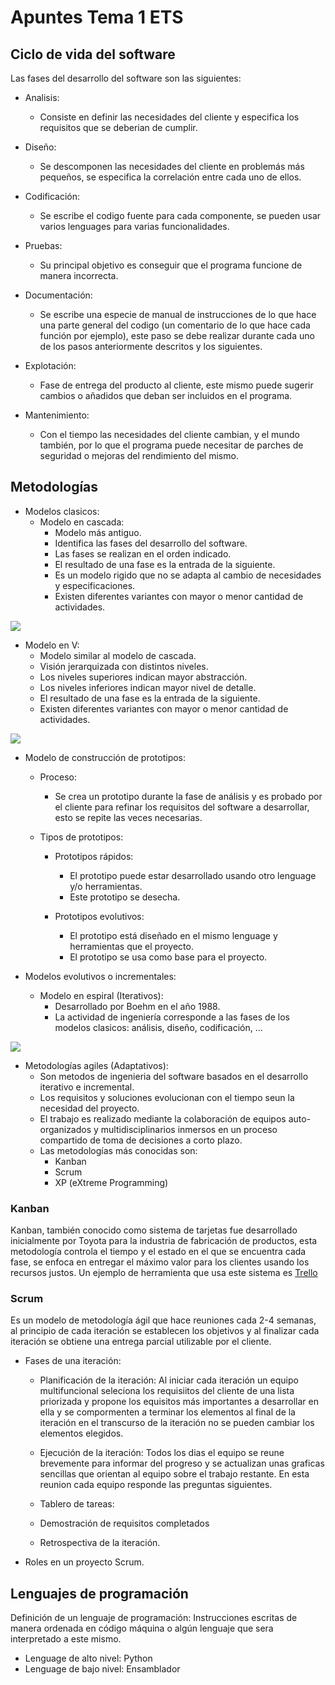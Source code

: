 # Apuntes Tema 1 ETS

## Ciclo de vida del software

Las fases del desarrollo del software son las siguientes:

+ Analisis:
  + Consiste en definir las necesidades del cliente y especifica los requisitos que se deberian de cumplir.

+ Diseño:
  + Se descomponen las necesidades del cliente en problemás más pequeños, se especifica la correlación entre cada uno de ellos.

+ Codificación:
  + Se escribe el codigo fuente para cada componente, se pueden usar varios lenguages para varias funcionalidades.

+ Pruebas:
  + Su principal objetivo es conseguir que el programa funcione de manera incorrecta.

+ Documentación:
  + Se escribe una especie de manual de instrucciones de lo que hace una parte general del codigo (un comentario de lo que hace cada función por ejemplo), este paso se debe realizar durante cada uno de los pasos anteriormente descritos y los siguientes.

+ Explotación:
  + Fase de entrega del producto al cliente, este mismo puede sugerir cambios o añadidos que deban ser incluidos en el programa.

+ Mantenimiento:
  + Con el tiempo las necesidades del cliente cambian, y el mundo también, por lo que el programa puede necesitar de parches de seguridad o mejoras del rendimiento del mismo.

## Metodologías

+ Modelos clasicos:
  + Modelo en cascada:
    + Modelo más antiguo.
    + Identifica las fases del desarrollo del software.
    + Las fases se realizan en el orden indicado.
    + El resultado de una fase es la entrada de la siguiente.
    + Es un modelo rigido que no se adapta al cambio de necesidades y especificaciones.
    + Existen diferentes variantes con mayor o menor cantidad de actividades.

![](./img/metodología-cascada.png)
 
  + Modelo en V:
    + Modelo similar al modelo de cascada.
    + Visión jerarquizada con distintos niveles.
    + Los niveles superiores indican mayor abstracción.
    + Los niveles inferiores indican mayor nivel de detalle.
    + El resultado de una fase es la entrada de la siguiente.
    + Existen diferentes variantes con mayor o menor cantidad de actividades.

![](./img/metodología-v.png)

+ Modelo de construcción de prototipos:
  + Proceso:
    + Se crea un prototipo durante la fase de análisis y es probado por el cliente para refinar los requisitos del software a desarrollar, esto se repite las veces necesarias.
  
  + Tipos de prototipos:
    + Prototipos rápidos: 
      + El prototipo puede estar desarrollado usando otro lenguage y/o herramientas.
      + Este prototipo se desecha.
    
    + Prototipos evolutivos:
      + El prototipo está diseñado en el mismo lenguage y herramientas que el proyecto.
      + El prototipo se usa como base para el proyecto.

+ Modelos evolutivos o incrementales:
  + Modelo en espiral (Iterativos):
    + Desarrollado por Boehm en el año 1988.
    + La actividad de ingeniería corresponde a las fases de los modelos clasicos: análisis, diseño, codificación, ...

![](./img/metodología-espiral.png)

  + Metodologías agiles (Adaptativos):
    + Son metodos de ingenieria del software basados en el desarrollo iterativo e incremental.
    + Los requisitos y soluciones evolucionan con el tiempo seun la necesidad del proyecto.
    + El trabajo es realizado mediante la colaboración de equipos auto-organizados y multidisciplinarios inmersos en un proceso compartido de toma de decisiones a corto plazo.
    + Las metodologías más conocidas son: 
      + Kanban
      + Scrum
      + XP (eXtreme Programming)

### Kanban

Kanban, también conocido como sistema de tarjetas fue desarrollado inicialmente por Toyota para la industria de fabricación de productos, esta metodología controla el tiempo y el estado en el que se encuentra cada fase, se enfoca en entregar el máximo valor para los clientes usando los recursos justos. Un ejemplo de herramienta que usa este sistema es [Trello](https://trello.com/es)

### Scrum

Es un modelo de metodología ágil que hace reuniones cada 2-4 semanas, al principio de cada iteración se establecen los objetivos y al finalizar cada iteración se obtiene una entrega parcial utilizable por el cliente.

+ Fases de una iteración:
  + Planificación de la iteración: Al iniciar cada iteración un equipo multifuncional seleciona los requisiitos del cliente de una lista priorizada y propone los equisitos más importantes a desarrollar en ella y se compormenten a terminar los elementos al final de la iteración en el transcurso de la iteración no se pueden cambiar los elementos elegidos.

  + Ejecución de la iteración: Todos los dias el equipo se reune brevemente para informar del progreso y se actualizan unas graficas sencillas que orientan al equipo sobre el trabajo restante. En esta reunion cada equipo responde las preguntas siguientes.

  + Tablero de tareas:

  + Demostración de requisitos completados

  + Retrospectiva de la iteración.

+ Roles en un proyecto Scrum.


## Lenguajes de programación

Definición de un lenguaje de programación: Instrucciones escritas de manera ordenada en código máquina o algún lenguaje que sera interpretado a este mismo.

+ Lenguage de alto nivel: Python
+ Lenguage de bajo nivel: Ensamblador